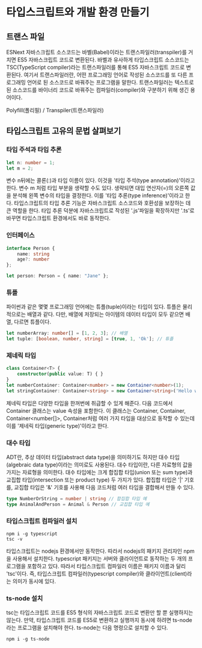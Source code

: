 # 타입스크립트와 개발 환경 만들기

## 트랜스 파일

ESNext 자바스크립트 소스코드는 바벨(Babel)이라는 트랜스파일러(transpiler)를 거치면 ES5 자바스크립트 코드로 변환된다. 바벨과 유사하게 타입스크립트 소스코드는 TSC(TypeScript compiler)라는 트랜스파일러를 통해 ES5 자바스크립트 코드로 변환된다.
여기서 트랜스파일러란, 어떤 프로그래밍 언어로 작성된 소스코드를 또 다른 프로그래밍 언어로 된 소스코드로 바꿔주는 프로그램을 말한다. 트랜스파일러는 텍스트로 된 소스코드를 바이너리 코드로 바꿔주는 컴파일러(compiler)와 구분하기 위해 생긴 용어이다.

Polyfill(폴리필) / Transpiler(트랜스파일러)

## 타입스크립트 고유의 문법 살펴보기

### 타입 주석과 타입 추론

``` typescript
let n: number = 1;
let m = 2;
```
변수 n뒤에는 콜론(:)과 타입 이름이 있다. 이것을 '타입 주석(type annotation)'이라고 한다.
변수 m 처럼 타입 부분을 생략할 수도 있다. 생략되면 대입 연산자(=)의 오른쪽 값을 분석해 왼쪽 변수의 타입을 결정한다. 이를 '타입 추론(type inference)'이라고 한다. 타입스크립트의 타입 추론 기능은 자바스크립트 소스코드와 호환성을 보장하는 데 큰 역할을 한다. 타입 추론 덕분에 자바스크립트로 작성된 '.js'파일을 확장하지만 '.ts'로 바꾸면 타입스크립트 환경에서도 바로 동작한다.

### 인터페이스

``` typescript
interface Person {
    name: string
    age?: number
};

let person: Person = { name: "Jane" };
```

### 튜플

파이썬과 같은 몇몇 프로그래밍 언어에는 튜플(tuple)이라는 타입이 있다. 튜플은 물리적으로는 배열과 같다. 다만, 배열에 저장되는 아이템의 데이터 타입이 모두 같으면 배열, 다르면 튜플이다.

``` typescript
let numberArray: number[] = [1, 2, 3]; // 배열
let tuple: [boolean, number, string] = [true, 1, 'Ok']; // 튜플 
```

### 제네릭 타입

``` typescript
class Container<T> {
    constructor(public value: T) { }
}
let numberContainer: Container<number> = new Container<number>(1);
let stringContainer: Container<string> = new Container<string>('Hello world');
```

제네릭 타입은 다양한 타입을 한꺼번에 취급할 수 있게 해준다. 다음 코드에서 Container 클래스는 value 속성을 포함한다. 이 클래스는 Container<number>, Container<string>, Container<number[]>, Container<boolean>처럼 여러 가지 타입을 대상으로 동작할 수 있는데 이를 '제네릭 타입(generic type)'이라고 한다.

### 대수 타입
ADT란, 추상 데이터 타입(abstract data type)을 의미하기도 하지만 대수 타입(algebraic  data type)이라는 의미로도 사용된다. 대수 타입이란, 다른 자료형의 값을 가지는 자료형을 의미한다. 대수 타입에는 크게 합집합 타입(union 또는 sum type)과 교집합 타입(intersection 또는 product type) 두 가지가 있다. 합집합 타입은 '|' 기호를, 교집합 타입은 '&' 기호를 사용해 다음 코드처럼 여러 타입을 결합해서 만들 수 있다.

``` typescript
type NumberOrString = number | string // 합집합 타입 예
type AnimalAndPerson = Animal & Person // 교집합 타입 예
```

### 타입스크립트 컴파일러 설치

```
npm i -g typescript
tsc -v
```
타입스크립트는 nodejs 환경에서만 동작한다. 따라서 nodejs의 패키지 관리자인 npm을 사용해서 설치한다.
typescript 패키지는 서버와 클라이언트로 동작하는 두 개의 프로그램을 포함하고 있다. 따라서 타입스크립트 컴파일러 이름은 패키지 이름과 달리 'tsc'이다. 즉, 타입스크립트 컴파일러(typescript compiler)와 클라이언트(client)라는 의미가 동시에 있다.

### ts-node 설치
tsc는 타입스크립트 코드를 ES5 형식의 자바스크립트 코드로 변환만 할 뿐 실행하지는 않는다. 만약, 타입스크립트 코드를 ES5로 변환하고 실행까지 동시에 하려면 ts-node라는 프로그램을 설치해야 한다. ts-node는 다음 명령으로 설치할 수 있다.
```
npm i -g ts-node
```